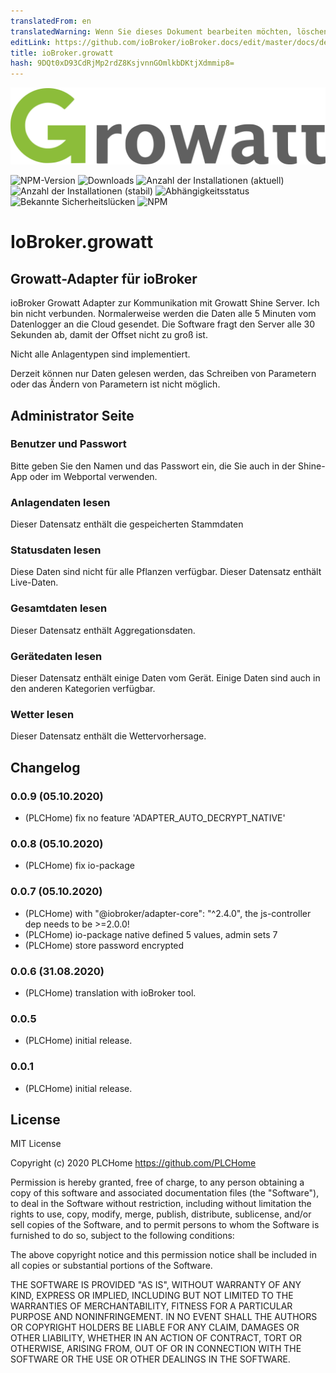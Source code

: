 ```yaml
---
translatedFrom: en
translatedWarning: Wenn Sie dieses Dokument bearbeiten möchten, löschen Sie bitte das Feld "translationsFrom". Andernfalls wird dieses Dokument automatisch erneut übersetzt
editLink: https://github.com/ioBroker/ioBroker.docs/edit/master/docs/de/adapterref/iobroker.growatt/README.md
title: ioBroker.growatt
hash: 9DQt0xD93CdRjMp2rdZ8KsjvnnGOmlkbDKtjXdmmip8=
---
```

![Logo](../../../en/adapterref/iobroker.growatt/admin/glogo.png)

![NPM-Version](http://img.shields.io/npm/v/iobroker.growatt.svg)
![Downloads](https://img.shields.io/npm/dm/iobroker.growatt.svg)
![Anzahl der Installationen (aktuell)](http://iobroker.live/badges/growatt-installed.svg)
![Anzahl der Installationen (stabil)](http://iobroker.live/badges/growatt-stable.svg)
![Abhängigkeitsstatus](https://img.shields.io/david/PLCHome/ioBroker.growatt.svg)
![Bekannte Sicherheitslücken](https://snyk.io/test/github/PLCHome/ioBroker.growatt/badge.svg)
![NPM](https://nodei.co/npm/iobroker.growatt.png?downloads=true)

# IoBroker.growatt
## Growatt-Adapter für ioBroker
ioBroker Growatt Adapter zur Kommunikation mit Growatt Shine Server.
Ich bin nicht verbunden.
Normalerweise werden die Daten alle 5 Minuten vom Datenlogger an die Cloud gesendet.
Die Software fragt den Server alle 30 Sekunden ab, damit der Offset nicht zu groß ist.

Nicht alle Anlagentypen sind implementiert.

Derzeit können nur Daten gelesen werden, das Schreiben von Parametern oder das Ändern von Parametern ist nicht möglich.

## Administrator Seite
### Benutzer und Passwort
Bitte geben Sie den Namen und das Passwort ein, die Sie auch in der Shine-App oder im Webportal verwenden.

### Anlagendaten lesen
Dieser Datensatz enthält die gespeicherten Stammdaten

### Statusdaten lesen
Diese Daten sind nicht für alle Pflanzen verfügbar. Dieser Datensatz enthält Live-Daten.

### Gesamtdaten lesen
Dieser Datensatz enthält Aggregationsdaten.

### Gerätedaten lesen
Dieser Datensatz enthält einige Daten vom Gerät. Einige Daten sind auch in den anderen Kategorien verfügbar.

### Wetter lesen
Dieser Datensatz enthält die Wettervorhersage.

## Changelog
### 0.0.9 (05.10.2020)
* (PLCHome) fix no feature 'ADAPTER_AUTO_DECRYPT_NATIVE'

### 0.0.8 (05.10.2020)
* (PLCHome) fix io-package

### 0.0.7 (05.10.2020)
* (PLCHome) with "@iobroker/adapter-core": "^2.4.0", the js-controller dep needs to be >=2.0.0!
* (PLCHome) io-package native defined 5 values, admin sets 7
* (PLCHome) store password encrypted

### 0.0.6 (31.08.2020)
* (PLCHome) translation with ioBroker tool.

### 0.0.5
* (PLCHome) initial release.

### 0.0.1
* (PLCHome) initial release.

## License
MIT License

Copyright (c) 2020 PLCHome <https://github.com/PLCHome>

Permission is hereby granted, free of charge, to any person obtaining a copy
of this software and associated documentation files (the "Software"), to deal
in the Software without restriction, including without limitation the rights
to use, copy, modify, merge, publish, distribute, sublicense, and/or sell
copies of the Software, and to permit persons to whom the Software is
furnished to do so, subject to the following conditions:

The above copyright notice and this permission notice shall be included in all
copies or substantial portions of the Software.

THE SOFTWARE IS PROVIDED "AS IS", WITHOUT WARRANTY OF ANY KIND, EXPRESS OR
IMPLIED, INCLUDING BUT NOT LIMITED TO THE WARRANTIES OF MERCHANTABILITY,
FITNESS FOR A PARTICULAR PURPOSE AND NONINFRINGEMENT. IN NO EVENT SHALL THE
AUTHORS OR COPYRIGHT HOLDERS BE LIABLE FOR ANY CLAIM, DAMAGES OR OTHER
LIABILITY, WHETHER IN AN ACTION OF CONTRACT, TORT OR OTHERWISE, ARISING FROM,
OUT OF OR IN CONNECTION WITH THE SOFTWARE OR THE USE OR OTHER DEALINGS IN THE
SOFTWARE.